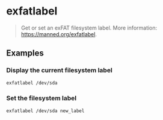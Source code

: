 # exfatlabel

> Get or set an exFAT filesystem label. More information: <https://manned.org/exfatlabel>.

## Examples

### Display the current filesystem label

```bash
exfatlabel /dev/sda
```

### Set the filesystem label

```bash
exfatlabel /dev/sda new_label
```
